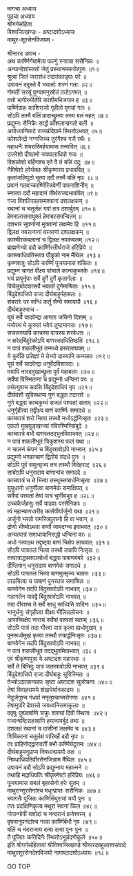 मागचा अध्याय  
पुढचा अध्याय  
श्रीगर्गसंहिता  
विश्वजित्खण्डः - अष्टादशोऽध्यायः  
माथुर-शूरसेनविजयम् -  
  
श्रीनारद उवाच -  
अथ कार्ष्णिर्गयामेत्य फल्गुं स्नात्वा ससैनिकः ॥  
अन्यान्देशांस्ततो जेतुं प्रस्थानमकरोत्पुनः ॥१॥  
श्रुत्वा जितं जरासंधं तदातंकान्नृपाः परे ॥  
उपायनं ददुस्ते वै भयार्ताः शरणं गताः ॥२॥  
गोमतीं सरयूं पुण्यामनुस्रोतं ततोऽगमत् ॥  
ततो भागीरथीतीरे काशीमभिजगाम ह ॥३॥  
पार्ष्णिग्राहः काशिराजो गृहीतो मृगयां गतः ॥  
सोऽपि तस्मै बलिं प्रादाच्छ्रुत्वा तस्य बलं महत् ॥४॥  
प्रद्युम्नः सैनिकैः सार्द्धं कोशलान्प्रगतो बली ॥  
अयोध्यानिकटे राजन्नंदिग्रामे स्थितोऽभवत् ॥५॥  
कोशलेन्द्रो नग्नजिच्च तुरंगैश्च गजै रथैः ॥  
महाधनैः शंबरारिमर्हयामास तत्त्ववित् ॥६॥  
उत्तरेशो दीपतमो नयपालाधिपो गजः ॥  
विशालेशो बर्हिणश्च एते वै तं बलिं ददुः ॥७॥  
नैमिषेशो हरेर्भक्तः श्रीकृष्णस्य प्रभाववित् ॥  
कृतांजलिपुटो भूत्वा ददौ तस्मै बलिं नृपः ॥८॥  
प्रयागं गतवान्कार्ष्णिस्त्रिवेणीं पापनाशिनीम् ॥  
स्नात्वा ददौ महादानं तीर्थराजप्रभाववित् ॥९॥  
गजा विंशतिसाहस्रमश्वानां दशलक्षकम् ॥  
रथानां च चतुर्लक्षं गवां तत्र दशार्बुदम् ॥१०॥  
हेममालासमायुक्तं हेमांबरसमन्वितम् ॥  
दशभारं सुवर्णानां मुक्तानां लक्षमेव हि ॥११॥  
द्विलक्षं नवरत्नानां वस्त्राणां दशलक्षकम् ॥  
काश्मीरकंबलानां च द्विलक्षं नवकंबलम् ॥१२॥  
ब्राह्मणेभ्यो ददौ कार्ष्णिस्तीर्थराजे हरिप्रिये ॥  
कारूषाधिपतिस्तत्र पौंड्रको नाम मैथिल ॥१३॥  
कृष्णशत्रुः सोऽपि कार्ष्णिं पूजयामास शंकितः ॥  
प्रद्युम्नं चागतं वीक्ष्य पांचाले कान्यकुब्जके ॥१४॥  
भयं प्रापुर्नृपाः सर्वे दुर्गे दुर्गे कृतार्गलाः ॥  
विचेलुर्यादवात्सर्वे भयार्ता दुर्गमाश्रिताः ॥१५॥  
बिंदुदेशाधिपो राजा दीर्घबाहुर्महाबलः ॥  
शंबरारेः परं सन्धिं कर्तुं सैन्ये समाययौ ॥१६॥  
दीर्घबाहुरुवाच -  
यूयं सर्वे यादवेन्द्रा आगता जयिनो दिशाम् ॥  
मनोरथं मे कुरुतां भवेयं तुष्टमानसः ॥१७॥  
सजलस्यापि काचस्य पात्रस्य शरवेधतः ॥  
न क्षरेद्‌बिंदुरेकोऽपि बाणस्तदधितिष्ठति ॥१८॥  
न पात्रं शकलीभूतं तन्मध्ये हस्तलाघवम् ॥  
ये कुर्वंति प्रतिज्ञां मे तेभ्यो दास्यामि कन्यकाः ॥१९॥  
यूयं सर्वे यादवेन्द्रा धनुर्वेदविशारदाः ॥  
मयापि नारदमुखाच्छ्रुता पूर्वं महाबलाः ॥२०॥  
सर्वेषां विस्मितानां च प्रद्युम्नो धन्विनां वरः ॥  
तथेत्युवाच सदसि बिंदुदेशाधिपं नृप ॥२१॥  
दीर्घवंशौ सुविस्थाप्य गुणं बद्ध्वा तदन्तरे ॥  
गुणे बद्ध्वा काचकुम्भं सजलं पश्यतां सताम् ॥२२॥  
धनुर्गृहीत्वा तद्वीक्ष्य बाणं कार्ष्णिः समादधे ॥  
काचपात्रं शरो भित्वा तस्थौ मध्येऽर्द्धनिःसृतः ॥२३॥  
एकतो मुखपुङ्खाभ्यां रविरश्मिरिवांबुदे ॥  
काचपात्रे बभौ बाणस्तदद्‌भुतमिवाभवत् ॥२४॥  
न पात्रं शकलीभूतं त्रिकुशस्य फलं यथा ॥  
न चालनं कंपनं च बिंदुस्रावोऽपि नाभवत् ॥२५॥  
प्रद्युम्नो भगवान्बाणं द्वितीयं संदधे पुनः ॥  
सोऽपि पूर्वं समुत्सृज्य तत्र तस्थौ विदेहराट् ॥२६॥  
सांबोऽपि धनुरादाय बाणान्पंच समाददे ॥  
काचपात्रं च ते भित्वा तस्थुस्तत्रार्धनिःसृताः ॥२७॥  
युयुधानो धनुर्नीत्वा बाणमेकं समाक्षिपत् ॥  
सर्वेषां पश्यतां तेषां पात्रं चूर्णीबभूव ह ॥२८॥  
उच्चकैर्जहसुः सर्वे यादवाः परसैनिकाः ॥  
त्वं महान्बाणधारीह कार्तवीर्यार्जुनो यथा ॥२९॥  
अर्जुनो भरतो रामस्त्रिपुरघ्नो हि वा भवान् ॥  
द्रोणो भीष्मोऽथवा कर्णो जामदग्न्य इवाभवत् ॥३०॥  
अन्यत्पात्रं समाधायानिरुद्धो धन्विनां वरः ॥  
अधो गत्वाऽथ तद्दृष्ट्वा बाणं चिक्षेप लाघवात् ॥३१॥  
सोऽपि पात्रतलं भित्वा तस्थौ तत्रापि निःसृतः ॥  
तत्पात्राद्धस्तपञ्चोर्ध्वं बद्ध्वा पाषाणमंबरे ॥३२॥  
दीप्तिमान् धनुरादाय बाणमेकं समादधे ॥  
सोऽपि पात्रतलं भित्वा बाणमुत्सृज्य चाग्रतः ॥३३॥  
ताडयित्वा च पाषाणं पुनस्तत्र समाश्रितः ॥  
बाणवेगेन तदपि बिंदुस्रावोऽपि नाभवत् ॥३४॥  
गतागतेन यावद्वै बिंदुस्रावोऽपि नाभवत् ॥  
तदा वीराश्च ते सर्वे साधु साध्विति वादिनः ॥३५॥  
भानुर्धनुः संगृहीत्वा वीक्ष्य मीलितलोचनः ॥  
आराच्चिक्षेप नाराचं सर्वेषां पश्यतां सताम् ॥३६॥  
सोऽपि पात्रं तदा भीत्त्वा पात्रं कृत्वा ह्यधोमुखम् ॥  
पुनरूर्ध्वमुखं कृत्वा तस्थौ तत्रार्द्धनिःसृतः ॥३७॥  
बाणवेगेन तदपि बिंदुस्रावोऽपि नाभवत् ॥  
न पात्रं शकलीभूतं तदद्‌भुतमिवाभवत् ॥३८॥  
एवं श्रीकृष्णपुत्रा ये अष्टादश महारथाः ॥  
सर्वे ते बिभिदुः पात्रं जलस्रावोऽपि नाभवत् ॥३९॥  
बिंदुदेशाधिपो राजा दीर्घबाहुः सुविस्मितः ॥  
तेभ्योऽदात्कन्यकाः सृष्टा अष्टादश सुलोचनाः ॥४०॥  
तेषां विवाहसमये शंखभेर्यानकादयः ॥  
नेदुर्जगुश्च गंधर्वा ननृतुश्चाप्सरोगणाः ॥४१॥  
तेषामुपरि देवास्ते जयध्वनिसमाकुलाः ॥  
ववृषुः पुष्पवर्षाणि चक्रुः श्लाघां दिवी स्थिताः ॥४२॥  
गजान्षष्टिसहस्राणि हयानामर्बुदं तथा ॥  
दशलक्षं रथानां च दासीनां लक्षमेव च ॥४३॥  
शिबिकानां चतुर्लक्षं पारिबर्हे ददौ नृपः ॥  
ताः प्राहिणोद्द्वारावतीं बभौ कर्ष्णिर्यदूत्तमः ॥४४॥  
दीर्घबाहुमनुप्राप्य निषधान्प्रययौ ततः ॥  
निषधाधिपतिर्वीरसेनजिन्नाम मैथिल ॥४५॥  
उपायनं ददौ सोऽपि प्रद्युम्नाय महात्मने ॥  
तथाहि मद्राधिपतिः श्रीकृष्णेष्टो हरिप्रियः ॥४६॥  
पूजयामास सबलं बृहत्सेनो हरेः सुतम् ॥  
माथुरान्शूरसेनांश्च मधून्प्राप्तः ससैनिकः ॥४७॥  
स्वागतैः पूजितः कार्ष्णिर्मथुरायां ययौ पुनः ॥  
ततः प्रदक्षिणिकृत्य मथुरां सवनां किल ॥४८॥  
गोपान्गोपीं यशोदां च नन्दराजं व्रजेश्वरम् ॥  
वृषभानूपनंदांश्च नत्वा कार्ष्णिर्बभौ नृप ॥४९॥  
बलिं च नंदराजाय दत्वा दत्वा पुनः पुनः ॥  
तै पूजितः कतिदिनैः स्थितोऽभून्नंदगोकुले ॥५०॥  
इति श्रीगर्गसंहितायां श्रीविश्वजित्खण्डे श्रीनारदबहुलाश्वसंवादे  
माथुरशूरसेनदेशविजयो नामाष्टादशोऽध्यायः ॥१८॥  
  
GO TOP
